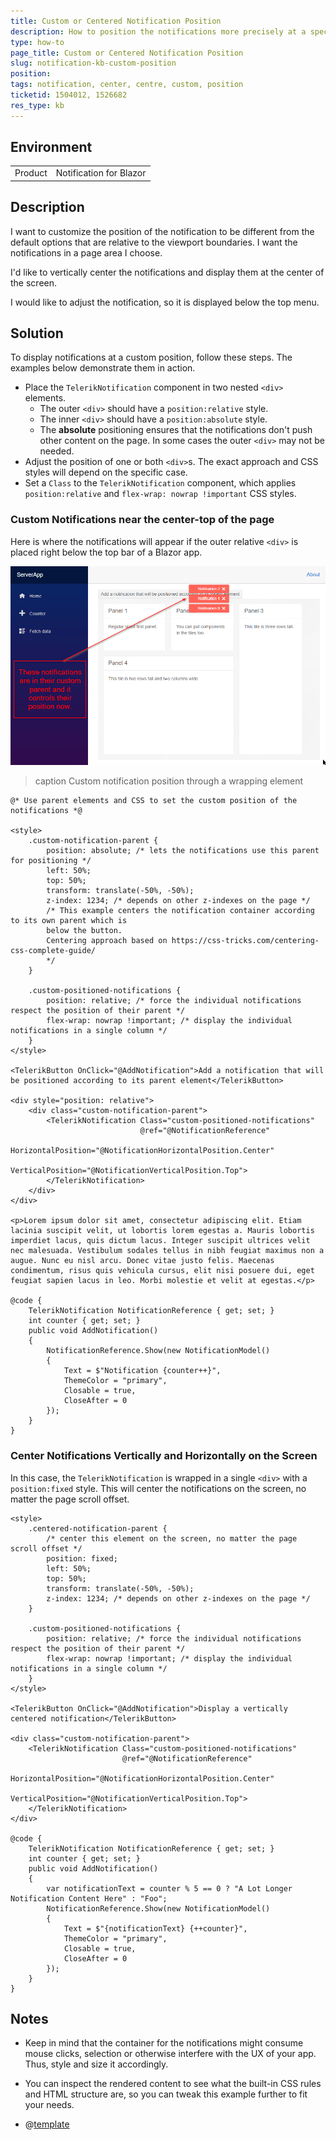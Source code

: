 ```yaml
---
title: Custom or Centered Notification Position
description: How to position the notifications more precisely at a specific custom location? How to center notifications on the screen?
type: how-to
page_title: Custom or Centered Notification Position
slug: notification-kb-custom-position
position: 
tags: notification, center, centre, custom, position
ticketid: 1504012, 1526682
res_type: kb
---
```


## Environment
<table>
	<tbody>
		<tr>
			<td>Product</td>
			<td>Notification for Blazor</td>
		</tr>
	</tbody>
</table>

## Description

I want to customize the position of the notification to be different from the default options that are relative to the viewport boundaries. I want the notifications in a page area I choose.

I'd like to vertically center the notifications and display them at the center of the screen.

I would like to adjust the notification, so it is displayed below the top menu.

## Solution

To display notifications at a custom position, follow these steps. The examples below demonstrate them in action.

* Place the `TelerikNotification` component in two nested `<div>` elements.
    * The outer `<div>` should have a `position:relative` style.
    * The inner `<div>` should have a `position:absolute` style.
    * The **absolute** positioning ensures that the notifications don't push other content on the page. In some cases the outer `<div>` may not be needed.
* Adjust the position of one or both `<div>`s. The exact approach and CSS styles will depend on the specific case.
* Set a `Class` to the `TelerikNotification` component, which applies `position:relative` and `flex-wrap: nowrap !important` CSS styles.

### Custom Notifications near the center-top of the page

Here is where the notifications will appear if the outer relative `<div>` is placed right below the top bar of a Blazor app.

![Custom positions of the notifications that respect their parent element](images/notifications-with-custom-position.png)

>caption Custom notification position through a wrapping element

````CSHTML
@* Use parent elements and CSS to set the custom position of the notifications *@

<style>
    .custom-notification-parent {
        position: absolute; /* lets the notifications use this parent for positioning */
        left: 50%;
        top: 50%;
        transform: translate(-50%, -50%);
        z-index: 1234; /* depends on other z-indexes on the page */
        /* This example centers the notification container according to its own parent which is
        below the button.
        Centering approach based on https://css-tricks.com/centering-css-complete-guide/
        */
    }

    .custom-positioned-notifications {
        position: relative; /* force the individual notifications respect the position of their parent */
        flex-wrap: nowrap !important; /* display the individual notifications in a single column */
    }
</style>

<TelerikButton OnClick="@AddNotification">Add a notification that will be positioned according to its parent element</TelerikButton>

<div style="position: relative">
    <div class="custom-notification-parent">
        <TelerikNotification Class="custom-positioned-notifications"
                             @ref="@NotificationReference"
                             HorizontalPosition="@NotificationHorizontalPosition.Center"
                             VerticalPosition="@NotificationVerticalPosition.Top">
        </TelerikNotification>
    </div>
</div>

<p>Lorem ipsum dolor sit amet, consectetur adipiscing elit. Etiam lacinia suscipit velit, ut lobortis lorem egestas a. Mauris lobortis imperdiet lacus, quis dictum lacus. Integer suscipit ultrices velit nec malesuada. Vestibulum sodales tellus in nibh feugiat maximus non a augue. Nunc eu nisl arcu. Donec vitae justo felis. Maecenas condimentum, risus quis vehicula cursus, elit nisi posuere dui, eget feugiat sapien lacus in leo. Morbi molestie et velit at egestas.</p>

@code {
    TelerikNotification NotificationReference { get; set; }
    int counter { get; set; }
    public void AddNotification()
    {
        NotificationReference.Show(new NotificationModel()
        {
            Text = $"Notification {counter++}",
            ThemeColor = "primary",
            Closable = true,
            CloseAfter = 0
        });
    }
}
````

### Center Notifications Vertically and Horizontally on the Screen

In this case, the `TelerikNotification` is wrapped in a single `<div>` with a `position:fixed` style. This will center the notifications on the screen, no matter the page scroll offset.

````CSHTML
<style>
    .centered-notification-parent {
        /* center this element on the screen, no matter the page scroll offset */
        position: fixed;
        left: 50%;
        top: 50%;
        transform: translate(-50%, -50%);
        z-index: 1234; /* depends on other z-indexes on the page */
    }

    .custom-positioned-notifications {
        position: relative; /* force the individual notifications respect the position of their parent */
        flex-wrap: nowrap !important; /* display the individual notifications in a single column */
    }
</style>

<TelerikButton OnClick="@AddNotification">Display a vertically centered notification</TelerikButton>

<div class="custom-notification-parent">
    <TelerikNotification Class="custom-positioned-notifications"
                         @ref="@NotificationReference"
                         HorizontalPosition="@NotificationHorizontalPosition.Center"
                         VerticalPosition="@NotificationVerticalPosition.Top">
    </TelerikNotification>
</div>

@code {
    TelerikNotification NotificationReference { get; set; }
    int counter { get; set; }
    public void AddNotification()
    {
        var notificationText = counter % 5 == 0 ? "A Lot Longer Notification Content Here" : "Foo";
        NotificationReference.Show(new NotificationModel()
        {
            Text = $"{notificationText} {++counter}",
            ThemeColor = "primary",
            Closable = true,
            CloseAfter = 0
        });
    }
}
````

## Notes

* Keep in mind that the container for the notifications might consume mouse clicks, selection or otherwise interfere with the UX of your app. Thus, style and size it accordingly.

* You can inspect the rendered content to see what the built-in CSS rules and HTML structure are, so you can tweak this example further to fit your needs.

* @[template](/_contentTemplates/notification/templates.md#one-instance-per-app-link)
